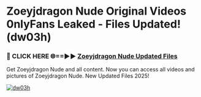 # Zoeyjdragon Nude Original Videos 0nlyFans Leaked - Files Updated! (dw03h)

<h3>🔴 CLICK HERE 🌐==►► <a href="https://tinyurl.com/yc6ubb5a" rel="nofollow">Zoeyjdragon Nude Updated Files</a></h3>

Get Zoeyjdragon Nude and all content. Now you can access all videos and pictures of Zoeyjdragon Nude. New Updated Files 2025!

[![dw03h](https://i.imgur.com/7eu0CRL.gif)](https://tinyurl.com/yc6ubb5a)
